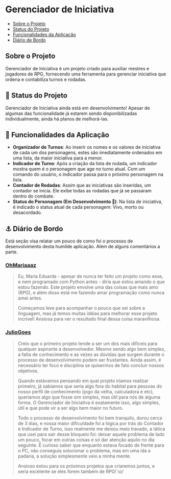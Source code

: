 # Gerenciador de Iniciativa
* [Sobre o Projeto](##sobre-o-projeto)
* [Status do Projeto](##status-do-Projeto)
* [Funcionalidades da Aplicação](##funcionalidades-da-aplicação)
* [Diário de Bordo](##diario_de_bordo)

## Sobre o Projeto

Gerenciador de Iniciativa é um projeto criado para auxiliar mestres e jogadores de RPG, fornecendo uma ferramenta para gerenciar iniciativa que ordena e contabiliza turnos e rodadas.

## :construction: Status do Projeto 

Gerenciador de Iniciativa ainda está em desenvolvimento! Apesar de algumas das funcionalidade já estarem sendo disponibilizadas individualmente, ainda há planos de melhorá-las. 

## :hammer: Funcionalidades da Aplicação

* **Organizador de Turnos**: Ao inserir os nomes e os valores de iniciativa de cada um dos personagens, estes são imediatamente ordenados em uma lista, da maior iniciativa para a menor.
* **Indicador de Turno**: Após a criação da lista de rodada, um indicador mostra quem é o personagem que age no turno atual. Com um comando do usuário, o indicador passa para o próximo personagem na lista.
* **Contador de Rodadas**: Assim que as iniciativas são inseridas, um contador se inicia. Ele exibe todas as rodadas que já se passaram dentro do combate.
* **Status do Personagem (Em Desenvolvimento :wrench:)**: Na lista de iniciativa, é indicado o status atual de cada personagem: Vivo, morto ou desacordado.

## :anchor: Diário de Bordo 
Está seção visa relatar um pouco de como foi o processo de desenvolvimento desta humilde aplicação. Além de alguns comentários a parte.

### [OhMariaaaz](https://twitter.com/OhMariaaaz, 'Twitter')
> Eu, Maria Eduarda - apesar de nunca ter feito um projeto como esse, e nem programado com Python antes - diria que estou amando o que estou fazendo. Este projeto envolve uma das coisas que mais amo (RPG), e além disso está me fazendo amar programação como nunca amei antes.
>
> Começamos leve para acompanhar o pouco que sei sobre a linguagem, mas já temos muitas idéias para melhorar esse projeto incrível! Ansiosa para ver o resultado final dessa coisa maravilhosa.

### [JulioGoes](https://twitter.com/JullioGoes, 'Twiiter')
> Creio que o primeiro projeto tende a ser um dos mais difíceis para qualquer aspirante a desenvolvedor. Mesmo sendo algo bem simples, a falta de conhecimento e as vezes as dúvidas que surgem durante o processo de desenvolvimento podem ser frustantes. Ainda assim, é necessário ter foco e disciplina se quisermos de fato concluir nossos objetivos.
>
> Quando estávamos pensando em qual projeto iríamos realizar primeiro, já sabíamos que seria algo fora do habital para pessoas do nosso perfil de conhecimento (jogo da velha, calculadora e etc), queríamos algo que fosse sim simples, mas útil para nós de alguma forma. O Gerenciador de Iniciativa é exatamente isso, algo simples, útil e que pode vir a ser algo bem maior no futuro.
>
> Todo o processo de desenvolvimento foi bem tranquilo, durou cerca de 3 dias, e nossa maior dificuldade foi a lógica por trás do Contador e Indicador de Turno, isso realmente me deixou meio travado, a tática que usei para sair desse bloqueio foi: deixar aquele problema de lado um pouco, focar em outras coisas e só dar atenção aquilo no dia seguinte. É curioso saber que enquanto estava focado de frente para o PC, não conseguia solucionar o problema, mas em uma ida a padaria, a solução simplesmente veio a minha mente.
>
> Ansioso estou para os próximos projetos que criaremos juntos, e seria excelente se eles forem também de RPG! \o/
